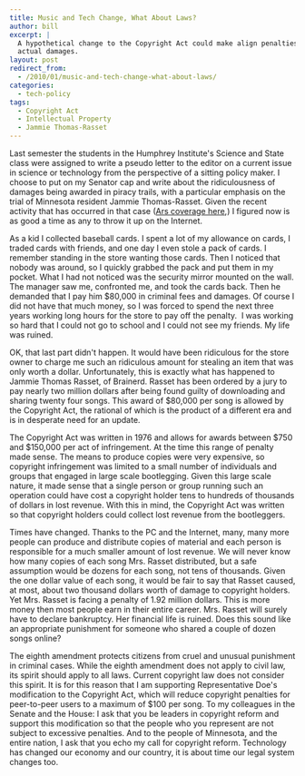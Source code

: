 ```yaml
---
title: Music and Tech Change, What About Laws?
author: bill
excerpt: |
  A hypothetical change to the Copyright Act could make align penalties with
  actual damages.
layout: post
redirect_from:
  - /2010/01/music-and-tech-change-what-about-laws/
categories:
  - tech-policy
tags:
  - Copyright Act
  - Intellectual Property
  - Jammie Thomas-Rasset
---
```

Last semester the students in the Humphrey Institute's Science and State class
were assigned to write a pseudo letter to the editor on a current issue in
science or technology from the perspective of a sitting policy maker. I choose
to put on my Senator cap and write about the ridiculousness of damages being
awarded in piracy trails, with a particular emphasis on the trial of Minnesota
resident Jammie Thomas-Rasset. Given the recent activity that has occurred in
that case ([Ars coverage here][1],) I figured now is as good a time as any to
throw it up on the Internet.

As a kid I collected baseball cards. I spent a lot of my allowance on cards, I
traded cards with friends, and one day I even stole a pack of cards. I remember
standing in the store wanting those cards. Then I noticed that nobody was
around, so I quickly grabbed the pack and put them in my pocket. What I had not
noticed was the security mirror mounted on the wall. The manager saw me,
confronted me, and took the cards back. Then he demanded that I pay him $80,000
in criminal fees and damages. Of course I did not have that much money, so I
was forced to spend the next three years working long hours for the store to
pay off the penalty.  I was working so hard that I could not go to school and I
could not see my friends. My life was ruined.

OK, that last part didn't happen. It would have been ridiculous for the store
owner to charge me such an ridiculous amount for stealing an item that was only
worth a dollar. Unfortunately, this is exactly what has happened to Jammie
Thomas Rasset, of Brainerd. Rasset has been ordered by a jury to pay nearly two
million dollars after being found guilty of downloading and sharing twenty four
songs. This award of $80,000 per song is allowed by the Copyright Act, the
rational of which is the product of a different era and is in desperate need
for an update.

The Copyright Act was written in 1976 and allows for awards between $750 and
$150,000 per act of infringement. At the time this range of penalty made sense.
The means to produce copies were very expensive, so copyright infringement was
limited to a small number of individuals and groups that engaged in large scale
bootlegging. Given this large scale nature, it made sense that a single person
or group running such an operation could have cost a copyright holder tens to
hundreds of thousands of dollars in lost revenue. With this in mind, the
Copyright Act was written so that copyright holders could collect lost revenue
from the bootleggers.

Times have changed. Thanks to the PC and the Internet, many, many more people
can produce and distribute copies of material and each person is responsible
for a much smaller amount of lost revenue. We will never know how many copies
of each song Mrs. Rasset distributed, but a safe assumption would be dozens for
each song, not tens of thousands. Given the one dollar value of each song, it
would be fair to say that Rasset caused, at most, about two thousand dollars
worth of damage to copyright holders. Yet Mrs. Rasset is facing a penalty of
1.92 million dollars. This is more money then most people earn in their entire
career. Mrs. Rasset will surely have to declare bankruptcy. Her financial life
is ruined. Does this sound like an appropriate punishment for someone who
shared a couple of dozen songs online?

The eighth amendment protects citizens from cruel and unusual punishment in
criminal cases. While the eighth amendment does not apply to civil law, its
spirit should apply to all laws. Current copyright law does not consider this
spirit. It is for this reason that I am supporting Representative Doe's
modification to the Copyright Act, which will reduce copyright penalties for
peer-to-peer users to a maximum of $100 per song. To my colleagues in the
Senate and the House: I ask that you be leaders in copyright reform and support
this modification so that the people who you represent are not subject to
excessive penalties. And to the people of Minnesota, and the entire nation, I
ask that you echo my call for copyright reform. Technology has changed our
economy and our country, it is about time our legal system changes too.

 [1]: http://arstechnica.com/tech-policy/news/2010/01/judge-slashes-monstrous-jammie-thomas-p2p-award-by-35x.ars?utm_source=rss&utm_medium=rss&utm_campaign=rss
